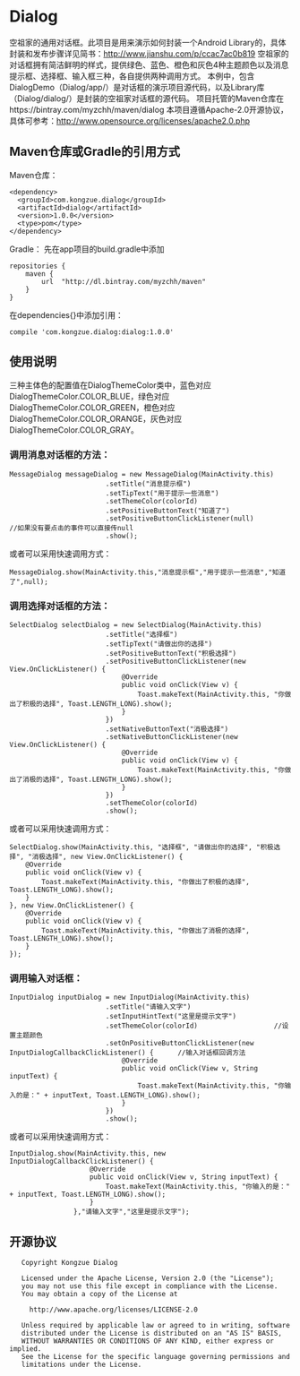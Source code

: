# Dialog
空祖家的通用对话框。此项目是用来演示如何封装一个Android Library的，具体封装和发布步骤详见简书：http://www.jianshu.com/p/ccac7ac0b819
空祖家的对话框拥有简洁鲜明的样式，提供绿色、蓝色、橙色和灰色4种主题颜色以及消息提示框、选择框、输入框三种，各自提供两种调用方式。
本例中，包含DialogDemo（Dialog/app/）是对话框的演示项目源代码，以及Library库（Dialog/dialog/）是封装的空祖家对话框的源代码。
项目托管的Maven仓库在https://bintray.com/myzchh/maven/dialog
本项目遵循Apache-2.0开源协议，具体可参考：http://www.opensource.org/licenses/apache2.0.php

## Maven仓库或Gradle的引用方式
Maven仓库：
```
<dependency>
  <groupId>com.kongzue.dialog</groupId>
  <artifactId>dialog</artifactId>
  <version>1.0.0</version>
  <type>pom</type>
</dependency>
```
Gradle：
先在app项目的build.gradle中添加
```
repositories {
    maven {
        url  "http://dl.bintray.com/myzchh/maven"
    }
}
```
在dependencies{}中添加引用：
```
compile 'com.kongzue.dialog:dialog:1.0.0'
```

## 使用说明
三种主体色的配置值在DialogThemeColor类中，蓝色对应DialogThemeColor.COLOR_BLUE，绿色对应DialogThemeColor.COLOR_GREEN，橙色对应DialogThemeColor.COLOR_ORANGE，灰色对应DialogThemeColor.COLOR_GRAY。

### 调用消息对话框的方法：
```
MessageDialog messageDialog = new MessageDialog(MainActivity.this)
                        .setTitle("消息提示框")
                        .setTipText("用于提示一些消息")
                        .setThemeColor(colorId)
                        .setPositiveButtonText("知道了")
                        .setPositiveButtonClickListener(null)          //如果没有要点击的事件可以直接传null
                        .show();
```
或者可以采用快速调用方式：
```
MessageDialog.show(MainActivity.this,"消息提示框","用于提示一些消息","知道了",null);
```

### 调用选择对话框的方法：
```
SelectDialog selectDialog = new SelectDialog(MainActivity.this)
                        .setTitle("选择框")
                        .setTipText("请做出你的选择")
                        .setPositiveButtonText("积极选择")
                        .setPositiveButtonClickListener(new View.OnClickListener() {
                            @Override
                            public void onClick(View v) {
                                Toast.makeText(MainActivity.this, "你做出了积极的选择", Toast.LENGTH_LONG).show();
                            }
                        })
                        .setNativeButtonText("消极选择")
                        .setNativeButtonClickListener(new View.OnClickListener() {
                            @Override
                            public void onClick(View v) {
                                Toast.makeText(MainActivity.this, "你做出了消极的选择", Toast.LENGTH_LONG).show();
                            }
                        })
                        .setThemeColor(colorId)
                        .show();
```
或者可以采用快速调用方式：
```
SelectDialog.show(MainActivity.this, "选择框", "请做出你的选择", "积极选择", "消极选择", new View.OnClickListener() {
    @Override
    public void onClick(View v) {
        Toast.makeText(MainActivity.this, "你做出了积极的选择", Toast.LENGTH_LONG).show();
    }
}, new View.OnClickListener() {
    @Override
    public void onClick(View v) {
        Toast.makeText(MainActivity.this, "你做出了消极的选择", Toast.LENGTH_LONG).show();
    }
});
```

### 调用输入对话框：
```
InputDialog inputDialog = new InputDialog(MainActivity.this)
                        .setTitle("请输入文字")
                        .setInputHintText("这里是提示文字")
                        .setThemeColor(colorId)                   //设置主题颜色
                        .setOnPositiveButtonClickListener(new InputDialogCallbackClickListener() {      //输入对话框回调方法
                            @Override
                            public void onClick(View v, String inputText) {
                                Toast.makeText(MainActivity.this, "你输入的是：" + inputText, Toast.LENGTH_LONG).show();
                            }
                        })
                        .show();
```
或者可以采用快速调用方式：
```
InputDialog.show(MainActivity.this, new InputDialogCallbackClickListener() {
                    @Override
                    public void onClick(View v, String inputText) {
                        Toast.makeText(MainActivity.this, "你输入的是：" + inputText, Toast.LENGTH_LONG).show();
                    }
                },"请输入文字","这里是提示文字");
```

## 开源协议
```
   Copyright Kongzue Dialog

   Licensed under the Apache License, Version 2.0 (the "License");
   you may not use this file except in compliance with the License.
   You may obtain a copy of the License at

     http://www.apache.org/licenses/LICENSE-2.0

   Unless required by applicable law or agreed to in writing, software
   distributed under the License is distributed on an "AS IS" BASIS,
   WITHOUT WARRANTIES OR CONDITIONS OF ANY KIND, either express or implied.
   See the License for the specific language governing permissions and
   limitations under the License.
```
